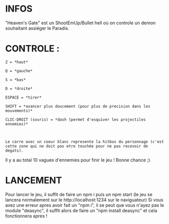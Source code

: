 # INFOS

"Heaven's Gate" est un ShootEmUp/Bullet hell où on controle un demon souhaitant assiéger le Paradis. 

# CONTROLE :

    Z = *haut*

    Q = *gauche*

    S = *bas* 

    D = *droite*

    ESPACE = *tirer*

    SHIFT = *avancer plus doucement (pour plus de precision dans les mouvements)*

    CLIC-DROIT (souris) = *dash (permet d'esquiver les projectiles ennemies)*



    Le carre avec un coeur blanc represente la hitbox du personnage (c'est cette zone qui ne doit pas etre touchée pour ne pas recevoir de degats).
    
Il y a au total 10 vagues d'ennemies pour finir le jeu ! Bonne chance ;) 

# LANCEMENT

Pour lancer le jeu, il suffit de faire un npm i puis un npm start (le jeu se lancera normalement sur le http://localhost:1234 sur le naviguateur)
Si vous avez une erreur apres avoir fait un "npm i", il se peut que vous n'ayez pas le module "deasync", il suffit alors de faire un "npm install deasync" et cela fonctionnera apres !
